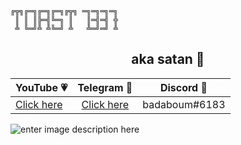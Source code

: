 

```
╔╦╗╔═╗╔═╗╔═╗╔╦╗ ═╗═╗═╗═╗
 ║ ║ ║╠═╣╚═╗ ║   ║═╣═╣ ╬
 ╩ ╚═╝╩ ╩╚═╝ ╩   ╩═╝═╝ ╩
```

<h2 align="center">aka satan 👹</h2>
<p align="center">
	<table>
	    <thead>
	        <tr>
	            <th align="center">YouTube 💗</th>
	            <th align="center">Telegram 💙</th>
	            <th align="center">Discord 💜</th>
	        </tr>
	    </thead>
	    <tbody>
	        <tr>
	            <td align="left"><a href="https://youtube.com/itstoastz" target="_blank">Click here</a></td>
	            <td align="center"><a href="https://telegram.me/wejdene" target="_blank">Click here</a></td></td>
	            <td align="right">badaboum#6183</td>
	        </tr>
	    </tbody>
	</table>
</p>

![enter image description here](https://wallpaperaccess.com/full/711515.jpg)
